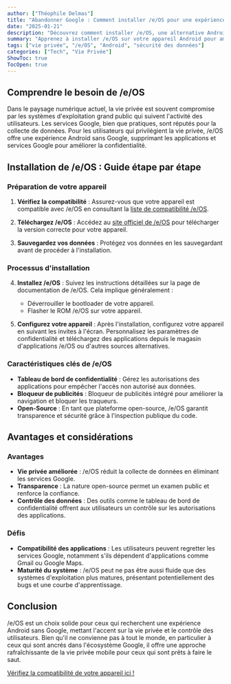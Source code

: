 ```yaml
---
author: ["Théophile Delmas"]
title: "Abandonner Google : Comment installer /e/OS pour une expérience Android axée sur la vie privée"
date: "2025-01-21"
description: "Découvrez comment installer /e/OS, une alternative Android sans Google, et reprenez le contrôle de votre vie privée. Ce guide vous accompagne tout au long du processus d'installation et met en avant les avantages et les considérations."
summary: "Apprenez à installer /e/OS sur votre appareil Android pour améliorer votre vie privée et contrôler vos données. Ce guide fournit des étapes détaillées et décrit les avantages et les défis liés au passage des services Google."
tags: ["vie privée", "/e/OS", "Android", "sécurité des données"]
categories: ["Tech", "Vie Privée"]
ShowToc: true
TocOpen: true
---
```


## Comprendre le besoin de /e/OS

Dans le paysage numérique actuel, la vie privée est souvent compromise par les systèmes d'exploitation grand public qui suivent l'activité des utilisateurs. Les services Google, bien que pratiques, sont réputés pour la collecte de données. Pour les utilisateurs qui privilégient la vie privée, /e/OS offre une expérience Android sans Google, supprimant les applications et services Google pour améliorer la confidentialité.

## Installation de /e/OS : Guide étape par étape

### Préparation de votre appareil

1. **Vérifiez la compatibilité** : Assurez-vous que votre appareil est compatible avec /e/OS en consultant la [liste de compatibilité /e/OS](https://doc.e.foundation/devices).

2. **Téléchargez /e/OS** : Accédez au [site officiel de /e/OS](https://e.foundation/e-os/) pour télécharger la version correcte pour votre appareil.

3. **Sauvegardez vos données** : Protégez vos données en les sauvegardant avant de procéder à l'installation.

### Processus d'installation

4. **Installez /e/OS** : Suivez les instructions détaillées sur la page de documentation de /e/OS. Cela implique généralement :
   - Déverrouiller le bootloader de votre appareil.
   - Flasher le ROM /e/OS sur votre appareil.

5. **Configurez votre appareil** : Après l'installation, configurez votre appareil en suivant les invites à l'écran. Personnalisez les paramètres de confidentialité et téléchargez des applications depuis le magasin d'applications /e/OS ou d'autres sources alternatives.

### Caractéristiques clés de /e/OS

- **Tableau de bord de confidentialité** : Gérez les autorisations des applications pour empêcher l'accès non autorisé aux données.
- **Bloqueur de publicités** : Bloqueur de publicités intégré pour améliorer la navigation et bloquer les traqueurs.
- **Open-Source** : En tant que plateforme open-source, /e/OS garantit transparence et sécurité grâce à l'inspection publique du code.

## Avantages et considérations

### Avantages

- **Vie privée améliorée** : /e/OS réduit la collecte de données en éliminant les services Google.
- **Transparence** : La nature open-source permet un examen public et renforce la confiance.
- **Contrôle des données** : Des outils comme le tableau de bord de confidentialité offrent aux utilisateurs un contrôle sur les autorisations des applications.

### Défis

- **Compatibilité des applications** : Les utilisateurs peuvent regretter les services Google, notamment s'ils dépendent d'applications comme Gmail ou Google Maps.
- **Maturité du système** : /e/OS peut ne pas être aussi fluide que des systèmes d'exploitation plus matures, présentant potentiellement des bugs et une courbe d'apprentissage.

## Conclusion

/e/OS est un choix solide pour ceux qui recherchent une expérience Android sans Google, mettant l'accent sur la vie privée et le contrôle des utilisateurs. Bien qu'il ne convienne pas à tout le monde, en particulier à ceux qui sont ancrés dans l'écosystème Google, il offre une approche rafraîchissante de la vie privée mobile pour ceux qui sont prêts à faire le saut.

[Vérifiez la compatibilité de votre appareil ici !](https://doc.e.foundation/devices)